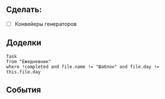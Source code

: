 ## Cделать:
- [ ] Конвейеры генераторов
## Доделки 
```dataview
Task
from "Ежедневник"
where !completed and file.name != "Шаблон" and file.day != this.file.day
```
## События